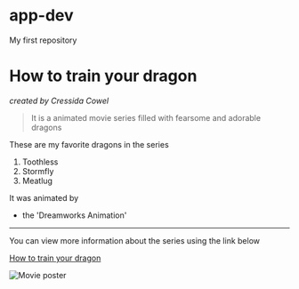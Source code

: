# app-dev
My first repository   

# **How to train your dragon** #
*created by Cressida Cowel* 
> It is a animated movie series filled with fearsome and adorable dragons     

These are my favorite dragons in the series

1. Toothless
2. Stormfly
3. Meatlug

It was animated by
- the 'Dreamworks Animation'
---
You can view more information about the series using the link below   

[How to train your dragon](https://www.dreamworks.com/how-to-train-your-dragon)

![Movie poster](dragons_race_edge.jpeg)
